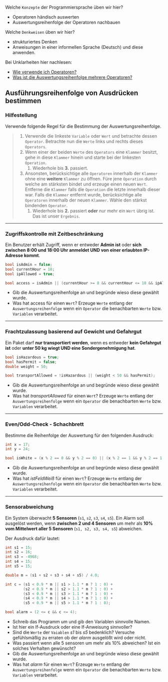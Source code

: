 Welche ``Konzepte`` der Programmiersprache üben wir hier?
* Operatoren händisch auswerten 
* Auswertungsreihenfolge der Operatoren nachbauen

Welche ``Denkweisen`` üben wir hier?
* strukturiertes Denken 
* Anweisungen in einer informellen Sprache (Deutsch) und diese anwenden.

Bei Unklarheiten hier nachlesen: 
* [Wie verwende ich Operatoren?](https://github.com/MrStrelow/BBRZ/blob/main/JET/modul_1_grundlagen/L02TypenOperatoren/Skripten/L02.1Operatoren.md)
* [Was ist die Auswertungsreihenfolge mehrere Operatoren?](tps://github.com/MrStrelow/BBRZ/blob/main/JET/modul_1_grundlagen/L02TypenOperatoren/Skripten/L02.2AuswertungsreihenfolgeVonOperatoren.md)

## Ausführungsreihenfolge von Ausdrücken bestimmen  

### Hilfestellung
Verwende folgende Regel für die Bestimmung der Auswertungsreihenfolge.
>1. Verwende die linkeste ``Variable`` oder ``Wert`` und betrachte dessen ``Operator``. Betrachte nun die ``Werte`` links und rechts dieses ``Operators``.
>2. Wenn einer der beiden ``Werte`` des ``Operators`` eine ``Klammer`` besitzt, gehe in diese ``Klammer`` hinein und starte bei der linkesten ``Operation``.
>    1. Wiederhole bis **3.** passiert.
>3. Ansonsten, berücksichtige alle ``Operatoren`` innerhalb der ``Klammer`` ohne eine **weitere** ``Klammer`` zu öffnen. Füre jene ``Operation`` durch welche am stärksten bindet und erzeuge einen neuen ``Wert``. Entferne die ``Klammer`` falls die ``Operation`` die letzte innerhalb dieser war. Falls die ``Klammer`` entfernt wurde, berücksichtige alle ``Operatoren`` innerhalb der neuen ``Klammer``. Wähle den stärkst bindenden ``Operator``.
>    1. Wiederhole bis **2.** passiert **oder** nur mehr ein ``Wert`` übrig ist. Das ist unser ``Ergebnis``.

---

### Zugriffskontrolle mit Zeitbeschränkung
Ein Benutzer erhält Zugriff, wenn er entweder **Admin ist** oder **sich zwischen 8:00 und 18:00 Uhr anmeldet UND von einer erlaubten IP-Adresse kommt**.  

```csharp
bool isAdmin = false;
bool currentHour = 18;
bool ipAllowed = true; 

bool access = isAdmin || (currentHour >= 8 && currentHour <= 18 && ipAllowed);
```

* Gib die Auswertungsreihenfolge an und begründe wieso diese gewählt wurde.
* Was hat access für einen ``Wert``? Erzeuge ``Werte`` entlang der ``Auswertungsreihenfolge`` wenn ein ``Operator`` die benachbarten ``Werte`` bzw. ``Variablen`` verarbeitet.  

---

### Frachtzulassung basierend auf Gewicht und Gefahrgut 
Ein Paket darf **nur transportiert werden**, wenn es entweder **kein Gefahrgut ist** oder **unter 50 kg wiegt UND eine Sondergenehmigung hat**.  

```csharp
bool isHazardous = true;
bool hasPermit = false;
double weight = 50; 

bool transportAllowed = !isHazardous || (weight < 50 && hasPermit);
```

* Gib die Auswertungsreihenfolge an und begründe wieso diese gewählt wurde.
* Was hat *transportAllowed* für einen ``Wert``? Erzeuge ``Werte`` entlang der ``Auswertungsreihenfolge`` wenn ein ``Operator`` die benachbarten ``Werte`` bzw. ``Variablen`` verarbeitet.   

---

### Even/Odd-Check - Schachbrett 
Bestimme die Reihenfolge der Auswertung für den folgenden Ausdruck:  

```csharp
int x = 17;
int y = 24;

bool isWhite = (x % 2 == 0 && y % 2 == 0) || (x % 2 == 1 && y % 2 == 1)
```

* Gib die Auswertungsreihenfolge an und begründe wieso diese gewählt wurde.
* Was hat *istFeldWeiß* für einen ``Wert``? Erzeuge ``Werte`` entlang der ``Auswertungsreihenfolge`` wenn ein ``Operator`` die benachbarten ``Werte`` bzw. ``Variablen`` verarbeitet.  

---

### Sensorabweichung  
Ein System überwacht **5 Sensoren** (`s1`, `s2`, `s3`, `s4`, `s5`). Ein Alarm soll ausgelöst werden, wenn **zwischen 2 und 4 Sensoren** um mehr als **10% vom Mittelwert aller 5 Sensoren** (`s1, s2, s3, s4, s5`) abweichen.  

Der Ausdruck dafür lautet:  

```csharp
int s1 = 15;
int s2 = 16;
int s3 = -4968;
int s4 = 15;
int s5 = 15;

double m = (s1 + s2 + s3 + s4 + s5) / 4.0;

int c = (s1 < 0.9 * m || s1 > 1.1 * m ? 1 : 0) +
        (s2 < 0.9 * m || s2 > 1.1 * m ? 1 : 0) +
        (s3 < 0.9 * m || s3 > 1.1 * m ? 1 : 0) +
        (s4 < 0.9 * m || s4 > 1.1 * m ? 1 : 0) +
        (s5 < 0.9 * m || s5 > 1.1 * m ? 1 : 0);

bool alarm = (2 <= c && c <= 4);
```

* Schreib das Programm um und gib den Variablen sinnvolle Namen.
* Ist hier ein If-Ausdruck oder eine If-Anweisung sinnvoller?
* Sind die ``Werte`` der ``Vaiablen`` *s1* bis *s5* bedenklich? Versuche gefühlsmäßig zu erraten ob der *alarm* ausgelößt wird oder nicht.
* Was passiert wenn alle 5 sensoren um mehr als 10% abweichen? Ist ein solches Verhalten gewünscht?
* Gib die Auswertungsreihenfolge an und begründe wieso diese gewählt wurde.
* Was hat *alarm* für einen ``Wert``? Erzeuge ``Werte`` entlang der ``Auswertungsreihenfolge`` wenn ein ``Operator`` die benachbarten ``Werte`` bzw. ``Variablen`` verarbeitet.    
